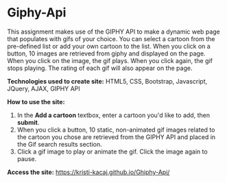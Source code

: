 # Giphy-Api
This assignment makes use of the GIPHY API to make a dynamic web page that populates with gifs of your choice. You can select a cartoon from the pre-defined list or add your own cartoon to the list. When you click on a button, 10 images are retrieved from giphy and displayed on the page. When you click on the image, the gif plays. When you click again, the gif stops playing. The rating of each gif will also appear on the page.

**Technologies used to create site:**
HTML5, CSS, Bootstrap, Javascript, JQuery, AJAX, GIPHY API

**How to use the site:**
1. In the **Add a cartoon** textbox, enter a cartoon you'd like to add, then **submit**.
2. When you click a button, 10 static, non-animated gif images related to the cartoon you chose are retrieved from the GIPHY API and placed in the Gif search results section.
3. Click a gif image to play or animate the gif. Click the image again to pause.

**Access the site:**
https://kristi-kacaj.github.io/Ghiphy-Api/
